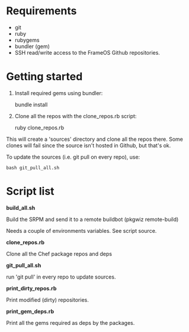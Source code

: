 # Requirements

* git
* ruby
* rubygems
* bundler (gem)
* SSH read/write access to the FrameOS Github repositories.

# Getting started

1. Install required gems using bundler:

    bundle install

2. Clone all the repos with the clone_repos.rb script:

    ruby clone_repos.rb

This will create a 'sources' directory and clone all the repos
there. Some clones will fail since the source isn't hosted in Github,
but that's ok.

To update the sources (i.e. git pull on every repo), use:

    bash git_pull_all.sh

# Script list

**build_all.sh**

Build the SRPM and send it to a remote buildbot (pkgwiz remote-build)

Needs a couple of environments variables. See script source.

**clone_repos.rb**

Clone all the Chef package repos and deps

**git_pull_all.sh**

run 'git pull' in every repo to update sources.

**print_dirty_repos.rb**

Print modified (dirty) repositories.

**print_gem_deps.rb**

Print all the gems required as deps by the packages.

